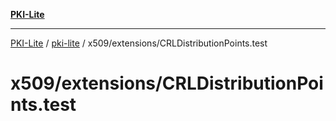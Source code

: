 [**PKI-Lite**](../../../../README.md)

---

[PKI-Lite](../../../../README.md) / [pki-lite](../../../README.md) / x509/extensions/CRLDistributionPoints.test

# x509/extensions/CRLDistributionPoints.test
